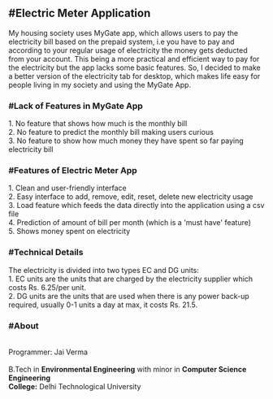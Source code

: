 <h2>#Electric Meter Application</h2>
My housing society uses MyGate app, which allows users to pay the electricity bill based on the prepaid system, i.e you have to pay and according to your regular usage of electricity the money gets deducted from your account. This being a more practical and efficient way to pay for the electricity but the app lacks some basic features. So, I decided to make a better version of the electricity tab for desktop, which makes life easy for people living in my society and using the MyGate App. 

<h3>#Lack of Features in MyGate App</h3> 
1. No feature that shows how much is the monthly bill <br>
2. No feature to predict the monthly bill making users curious <br>
3. No feature to show how much money they have spent so far paying electricity bill <br> 

<h3>#Features of Electric Meter App</h3>
1. Clean and user-friendly interface <br>
2. Easy interface to add, remove, edit, reset, delete new electricity usage <br>
3. Load feature which feeds the data directly into the application using a csv file <br>
4. Prediction of amount of bill per month (which is a 'must have' feature) <br>
5. Shows money spent on electricity <br>

<h3>#Technical Details</h3> 
The electricity is divided into two types EC and DG units: <br>
1. EC units are the units that are charged by the electricity supplier which costs Rs. 6.25/per unit.  <br>
2. DG units are the units that are used when there is any power back-up required, usually 0-1 units a day at max, it costs Rs. 21.5. <br>

<h3>#About</h3> 
<br>Programmer:</b> Jai Verma <br>
<br>B.Tech</b> in <b>Environmental Engineering</b> with minor in <b>Computer Science Engineering</b> <br>
<b>College:</b> Delhi Technological University <br>
